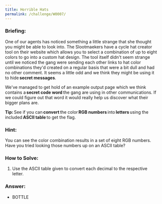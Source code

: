 ```yaml
---
title: Horrible Hats
permalink: /challenge/W0007/
---
```


### Briefing: 
One of our agents has noticed something a little strange that she thought you might be able to look into. The Slootmaekers have a cycle hat creator tool on their website which allows you to select a combination of up to eight colors to go into a custom hat design. The tool itself didn't seem strange until we noticed the gang were sending each other links to hat color combinations they'd created on a regular basis that were a bit dull and had no other comment. It seems a little odd and we think they might be using it to hide **secret messages**. 

We've managed to get hold of an example output page which we think contains a **secret code word** the gang are using in other communications. If we could figure out that word it would really help us discover what their bigger plans are. 

**Tip:** See if you can **convert** the color **RGB numbers** into **letters** using the included **ASCII table** to get the flag. 

### Hint:
You can see the color combination results in a set of eight RGB numbers. Have you tried looking those numbers up on an ASCII table?

### How to Solve: 
1. Use the ASCII table given to convert each decimal to the respective letter.

### Answer:
- BOTTLE
